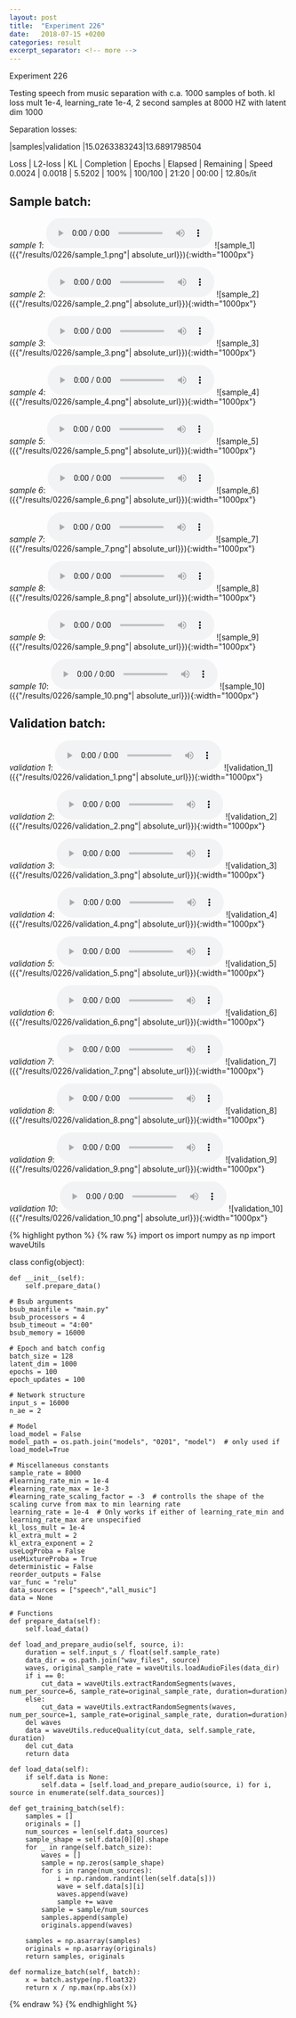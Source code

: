 ```yaml
---
layout: post
title:  "Experiment 226"
date:   2018-07-15 +0200
categories: result
excerpt_separator: <!-- more -->
---
```

Experiment 226

Testing speech from music separation with c.a. 1000 samples of both. kl loss mult 1e-4, learning_rate 1e-4, 2 second samples at 8000 HZ with latent dim 1000

Separation losses:

|samples|validation
|15.0263383243|13.6891798504

Loss | L2-loss | KL | Completion | Epochs | Elapsed | Remaining | Speed
0.0024 | 0.0018 | 5.5202 | 100% | 100/100 | 21:20 | 00:00 | 12.80s/it<!-- more -->

## **Sample batch**:
_sample 1_:
<audio src="/ResultsOverview/results/0226/sample_1.wav" controls preload></audio>
![sample_1]({{"/results/0226/sample_1.png"| absolute_url}}){:width="1000px"}

_sample 2_:
<audio src="/ResultsOverview/results/0226/sample_2.wav" controls preload></audio>
![sample_2]({{"/results/0226/sample_2.png"| absolute_url}}){:width="1000px"}

_sample 3_:
<audio src="/ResultsOverview/results/0226/sample_3.wav" controls preload></audio>
![sample_3]({{"/results/0226/sample_3.png"| absolute_url}}){:width="1000px"}

_sample 4_:
<audio src="/ResultsOverview/results/0226/sample_4.wav" controls preload></audio>
![sample_4]({{"/results/0226/sample_4.png"| absolute_url}}){:width="1000px"}

_sample 5_:
<audio src="/ResultsOverview/results/0226/sample_5.wav" controls preload></audio>
![sample_5]({{"/results/0226/sample_5.png"| absolute_url}}){:width="1000px"}

_sample 6_:
<audio src="/ResultsOverview/results/0226/sample_6.wav" controls preload></audio>
![sample_6]({{"/results/0226/sample_6.png"| absolute_url}}){:width="1000px"}

_sample 7_:
<audio src="/ResultsOverview/results/0226/sample_7.wav" controls preload></audio>
![sample_7]({{"/results/0226/sample_7.png"| absolute_url}}){:width="1000px"}

_sample 8_:
<audio src="/ResultsOverview/results/0226/sample_8.wav" controls preload></audio>
![sample_8]({{"/results/0226/sample_8.png"| absolute_url}}){:width="1000px"}

_sample 9_:
<audio src="/ResultsOverview/results/0226/sample_9.wav" controls preload></audio>
![sample_9]({{"/results/0226/sample_9.png"| absolute_url}}){:width="1000px"}

_sample 10_:
<audio src="/ResultsOverview/results/0226/sample_10.wav" controls preload></audio>
![sample_10]({{"/results/0226/sample_10.png"| absolute_url}}){:width="1000px"}

## **Validation batch**:
_validation 1_:
<audio src="/ResultsOverview/results/0226/validation_1.wav" controls preload></audio>
![validation_1]({{"/results/0226/validation_1.png"| absolute_url}}){:width="1000px"}

_validation 2_:
<audio src="/ResultsOverview/results/0226/validation_2.wav" controls preload></audio>
![validation_2]({{"/results/0226/validation_2.png"| absolute_url}}){:width="1000px"}

_validation 3_:
<audio src="/ResultsOverview/results/0226/validation_3.wav" controls preload></audio>
![validation_3]({{"/results/0226/validation_3.png"| absolute_url}}){:width="1000px"}

_validation 4_:
<audio src="/ResultsOverview/results/0226/validation_4.wav" controls preload></audio>
![validation_4]({{"/results/0226/validation_4.png"| absolute_url}}){:width="1000px"}

_validation 5_:
<audio src="/ResultsOverview/results/0226/validation_5.wav" controls preload></audio>
![validation_5]({{"/results/0226/validation_5.png"| absolute_url}}){:width="1000px"}

_validation 6_:
<audio src="/ResultsOverview/results/0226/validation_6.wav" controls preload></audio>
![validation_6]({{"/results/0226/validation_6.png"| absolute_url}}){:width="1000px"}

_validation 7_:
<audio src="/ResultsOverview/results/0226/validation_7.wav" controls preload></audio>
![validation_7]({{"/results/0226/validation_7.png"| absolute_url}}){:width="1000px"}

_validation 8_:
<audio src="/ResultsOverview/results/0226/validation_8.wav" controls preload></audio>
![validation_8]({{"/results/0226/validation_8.png"| absolute_url}}){:width="1000px"}

_validation 9_:
<audio src="/ResultsOverview/results/0226/validation_9.wav" controls preload></audio>
![validation_9]({{"/results/0226/validation_9.png"| absolute_url}}){:width="1000px"}

_validation 10_:
<audio src="/ResultsOverview/results/0226/validation_10.wav" controls preload></audio>
![validation_10]({{"/results/0226/validation_10.png"| absolute_url}}){:width="1000px"}


{% highlight python %}
{% raw %}
import os
import numpy as np
import waveUtils


class config(object):

	def __init__(self):
		self.prepare_data()

	# Bsub arguments
	bsub_mainfile = "main.py"
	bsub_processors = 4
	bsub_timeout = "4:00"
	bsub_memory = 16000

	# Epoch and batch config
	batch_size = 128
	latent_dim = 1000
	epochs = 100
	epoch_updates = 100

	# Network structure
	input_s = 16000
	n_ae = 2

	# Model
	load_model = False
	model_path = os.path.join("models", "0201", "model")  # only used if load_model=True

	# Miscellaneous constants
	sample_rate = 8000
	#learning_rate_min = 1e-4
	#learning_rate_max = 1e-3
	#learning_rate_scaling_factor = -3  # controlls the shape of the scaling curve from max to min learning rate
	learning_rate = 1e-4  # Only works if either of learning_rate_min and learning_rate_max are unspecified
	kl_loss_mult = 1e-4
	kl_extra_mult = 2
	kl_extra_exponent = 2
	useLogProba = False
	useMixtureProba = True
	deterministic = False
	reorder_outputs = False
	var_func = "relu"
	data_sources = ["speech","all_music"]
	data = None

	# Functions
	def prepare_data(self):
		self.load_data()

	def load_and_prepare_audio(self, source, i):
		duration = self.input_s / float(self.sample_rate)
		data_dir = os.path.join("wav_files", source)
		waves, original_sample_rate = waveUtils.loadAudioFiles(data_dir)
		if i == 0:
			cut_data = waveUtils.extractRandomSegments(waves, num_per_source=6, sample_rate=original_sample_rate, duration=duration)
		else:
			cut_data = waveUtils.extractRandomSegments(waves, num_per_source=1, sample_rate=original_sample_rate, duration=duration)
		del waves
		data = waveUtils.reduceQuality(cut_data, self.sample_rate, duration)
		del cut_data
		return data

	def load_data(self):
		if self.data is None:
			self.data = [self.load_and_prepare_audio(source, i) for i, source in enumerate(self.data_sources)]

	def get_training_batch(self):
		samples = []
		originals = []
		num_sources = len(self.data_sources)
		sample_shape = self.data[0][0].shape
		for _ in range(self.batch_size):
			waves = []
			sample = np.zeros(sample_shape)
			for s in range(num_sources):
				i = np.random.randint(len(self.data[s]))
				wave = self.data[s][i]
				waves.append(wave)
				sample += wave
			sample = sample/num_sources
			samples.append(sample)
			originals.append(waves)

		samples = np.asarray(samples)
		originals = np.asarray(originals)
		return samples, originals

	def normalize_batch(self, batch):
		x = batch.astype(np.float32)
		return x / np.max(np.abs(x))

{% endraw %}
{% endhighlight %}
